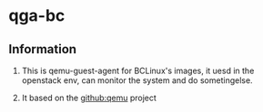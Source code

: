 # qga-bc

## Information

1. This is qemu-guest-agent for BCLinux's images, it uesd in the openstack env, can monitor the system and do sometingelse.

2. It based on the [github:qemu](https://github.com/qemu/qemu/tree/stable-2.6/qga)  project
